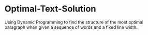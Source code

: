 # Optimal-Text-Solution
Using Dynamic Programming to find the structure of the most optimal paragraph when given a sequence of words and a fixed line width.
